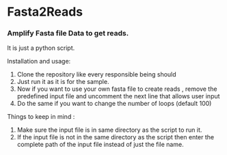 # Fasta2Reads
### Amplify Fasta file Data to get reads.
It is just a python script.

Installation and usage:
1. Clone the repository like every responsible being should
2. Just run it as it is for the sample.
3. Now if you want to use your own fasta file to create reads , remove the predefined input file and uncomment the next line that allows user input
4. Do the same if you want to change the number of loops (default 100)

Things to keep in mind : 
1. Make sure the input file is in same directory as the script to run it.
2. If the input file is not in the same directory as the script then enter the complete path of the input file instead of just the file name.
